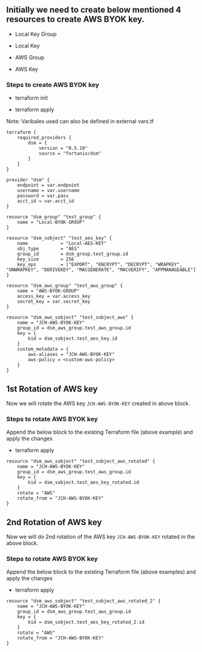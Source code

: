 ## Initially we need to create below mentioned 4 resources to create AWS BYOK key.

* Local Key Group

* Local Key

* AWS Group

* AWS Key

### Steps to create AWS BYOK key

* terraform init 

* terraform apply

Note: Varibales used can also be defined in external vars.tf

```
terraform {
    required_providers {
        dsm = {
            version = "0.5.10"
            source = "fortanix/dsm"
        }
    }
}

provider "dsm" {    
    endpoint = var.endpoint
    username = var.username
    password = var.pass
    acct_id = var.acct_id
}

resource "dsm_group" "test_group" {
    name = "Local-BYOK-GROUP"
}

resource "dsm_sobject" "test_aes_key" {
    name            = "Local-AES-KEY"
    obj_type        = "AES"
    group_id        = dsm_group.test_group.id
    key_size        = 256
    key_ops         = ["EXPORT", "ENCRYPT", "DECRYPT", "WRAPKEY", "UNWRAPKEY", "DERIVEKEY", "MACGENERATE", "MACVERIFY", "APPMANAGEABLE"]
}

resource "dsm_aws_group" "test_aws_group" {
    name = "AWS-BYOK-GROUP"
    access_key = var.access_key
    secret_key = var.secret_key
}

resource "dsm_aws_sobject" "test_sobject_aws" {
    name = "JCH-AWS-BYOK-KEY"
    group_id = dsm_aws_group.test_aws_group.id
    key = {
        kid = dsm_sobject.test_aes_key.id
    }
    custom_metadata = {
        aws-aliases = "JCH-AWS-BYOK-KEY"
        aws-policy = <custom-aws-policy>
    }
}
```

## 1st Rotation of AWS key

Now we will rotate the AWS key `JCH-AWS-BYOK-KEY` created in above block.

### Steps to rotate AWS BYOK key

Append the below block to the existing Terraform file (above example) and apply the changes

* terraform apply

````
resource "dsm_aws_sobject" "test_sobject_aws_rotated" {
    name = "JCH-AWS-BYOK-KEY"
    group_id = dsm_aws_group.test_aws_group.id
    key = {
        kid = dsm_sobject.test_aes_key_rotated.id
    }
    rotate = "AWS"
    rotate_from = "JCH-AWS-BYOK-KEY"
}
````


## 2nd Rotation of AWS key

Now we will do 2nd rotation of the AWS key `JCH-AWS-BYOK-KEY` rotated in the above block.

### Steps to rotate AWS BYOK key

Append the below block to the existing Terraform file (above examples) and apply the changes

* terraform apply

````
resource "dsm_aws_sobject" "test_sobject_aws_rotated_2" {
    name = "JCH-AWS-BYOK-KEY"
    group_id = dsm_aws_group.test_aws_group.id
    key = {
        kid = dsm_sobject.test_aes_key_rotated_2.id
    }
    rotate = "AWS"
    rotate_from = "JCH-AWS-BYOK-KEY"
}
````